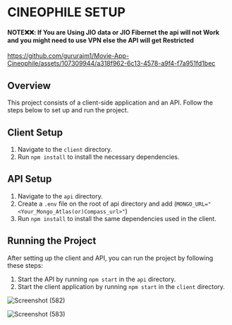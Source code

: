# CINEOPHILE SETUP
#### NOTE❌❌: If You are Using JIO data or JIO Fibernet the api will not Work and you might need to use VPN else the API will get Restricted

https://github.com/gururajm1/Movie-App-Cineophile/assets/107309944/a318f962-6c13-4578-a9f4-f7a951fd1bec


## Overview

This project consists of a client-side application and an API. Follow the steps below to set up and run the project.

## Client Setup

1. Navigate to the `client` directory.
2. Run `npm install` to install the necessary dependencies.

## API Setup

1. Navigate to the `api` directory.
2. Create a `.env` file on the root of api directory and add (`MONGO_URL="<Your_Mongo_Atlas(or)Compass_url>"`)
2. Run `npm install` to install the same dependencies used in the client.

## Running the Project

After setting up the client and API, you can run the project by following these steps:

1. Start the API by running `npm start` in the `api` directory.
2. Start the client application by running `npm start` in the `client` directory.


![Screenshot (582)](https://github.com/gururajm1/Movie-App-Cineophile/assets/107309944/bf6b68ed-8c84-4982-8d84-f7af4b0f57fd)



![Screenshot (583)](https://github.com/gururajm1/Movie-App-Cineophile/assets/107309944/a140b96d-4a7c-47e6-93ee-ee8dec7cafff)



